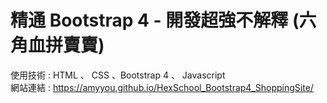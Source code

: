 # 精通 Bootstrap 4 - 開發超強不解釋 (六角血拼賣賣)

使用技術 : HTML 、 CSS 、Bootstrap 4 、 Javascript         
網站連結 : https://amyyou.github.io/HexSchool_Bootstrap4_ShoppingSite/

